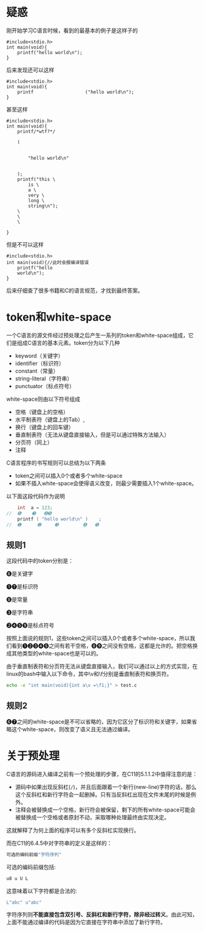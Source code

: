 


# 疑惑
刚开始学习C语言时候，看到的最基本的例子是这样子的
```
#include<stdio.h>
int main(void){
	printf("hello world\n");
}
```

后来发现还可以这样

```
#include<stdio.h>
int main(void){
	printf                   ("hello world\n");
}
```

甚至这样
```
#include<stdio.h>
int main(void){
	printf/*wtf?*/

	(


		"hello world\n"


	);
	printf("this \
		is \
		a \
		very \
		long \
		string\n");
	\
	\
	\

}

```
但是不可以这样
```
#include<stdio.h>
int main(void){//此时会报编译错误
	printf("hello 
	world\n");
}
```

后来仔细查了很多书籍和C的语言规范，才找到最终答案。

# token和white-space
一个C语言的源文件经过预处理之后产生一系列的token和white-space组成，它们是组成C语言的基本元素。token分为以下几种
* keyword（关键字）
* identifier（标识符）
* constant（常量）
* string-literal（字符串）
* punctuator（标点符号）

white-space则由以下符号组成
* 空格（键盘上的空格） 
* 水平制表符（键盘上的Tab）, 
* 换行（键盘上的回车键）
* 垂直制表符（无法从键盘直接输入，但是可以通过特殊方法输入） 
* 分页符（同上）
* 注释

C语言程序的书写规则可以总结为以下两条
* token之间可以插入0个或者多个white-space
* 如果不插入white-space会使得语义改变，则最少需要插入1个white-space。

以下面这段代码作为说明
```c
    int  a = 123;
//  ➏    ➐   ➑➒   
    printf ( "hello world\n" )    ;
//  ➊      ➋     ➌         ➍   ➎  
```
## 规则1

这段代码中的token分别是：

➏是关键字

➊➐是标识符

➑是常量

➌是字符串

➋➍➎➒是标点符号

按照上面说的规则1，这些token之间可以插入0个或者多个white-space，所以我们看到➊➋➌➍➎之间有若干空格，➑➒之间没有空格，这都是允许的。把空格换成其他类型的white-space也是可以的。


由于垂直制表符和分页符无法从键盘直接输入，我们可以通过以上的方式实现，在linux的bash中输入以下命令，其中\v和\f分别是垂直制表符和换页符。

```bash
echo -e "int main(void){int a\v =\f1;}" > test.c
```

## 规则2
➏➐之间的white-space是不可以省略的，因为它区分了标识符和关键字，如果省略这个white-space，则改变了语义且无法通过编译。

# 关于预处理
C语言的源码进入编译之前有一个预处理的步骤，在C11的5.1.1.2中值得注意的是：

* 源码中如果出现反斜杠(`/`)，并且后面跟着一个新行(new-line)字符的话，那么这个反斜杠和新行字符会一起删掉。只有当反斜杠出现在文件末尾的时候是例外。
* 注释会被替换成一个空格，新行符会被保留，剩下的所有white-space可能会被替换成一个空格或者原封不动，采取哪种处理最终由实现决定。

这就解释了为何上面的程序可以有多个反斜杠实现换行。

而在C11的6.4.5中对字符串的定义是这样的：
```C
可选的编码前缀"字符序列"
```
可选的编码前缀包括:
```C
u8 u U L
```
这意味着以下字符都是合法的:
```C
L"abc" u"abc"
```
字符序列则**不能直接包含双引号、反斜杠和新行字符，除非经过转义**。由此可知，上面不能通过编译的代码是因为它直接在字符串中添加了新行字符。
